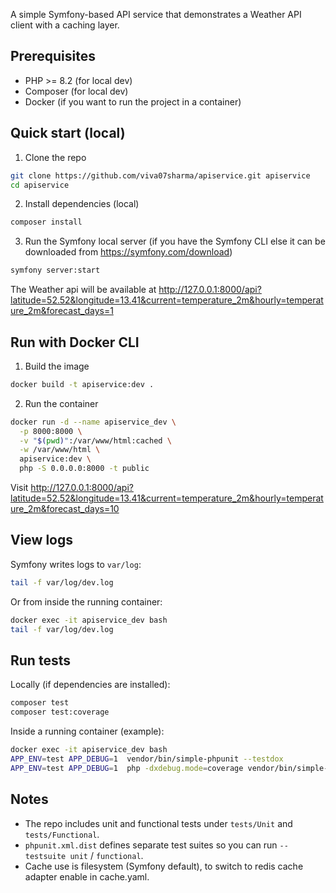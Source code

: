 A simple Symfony-based API service that demonstrates a Weather API client with a caching layer.

Prerequisites
-------------
- PHP >= 8.2 (for local dev)
- Composer (for local dev)
- Docker (if you want to run the project in a container)

Quick start (local)
-------------------
1. Clone the repo

```bash
git clone https://github.com/viva07sharma/apiservice.git apiservice
cd apiservice
```

2. Install dependencies (local)

```bash
composer install
```

3. Run the Symfony local server (if you have the Symfony CLI else it can be downloaded from https://symfony.com/download)

```bash
symfony server:start
```

The Weather api will be available at http://127.0.0.1:8000/api?latitude=52.52&longitude=13.41&current=temperature_2m&hourly=temperature_2m&forecast_days=1

Run with Docker CLI
----------------------------------

1. Build the image

```bash
docker build -t apiservice:dev .
```

2. Run the container

```bash
docker run -d --name apiservice_dev \
  -p 8000:8000 \
  -v "$(pwd)":/var/www/html:cached \
  -w /var/www/html \
  apiservice:dev \
  php -S 0.0.0.0:8000 -t public
```

Visit http://127.0.0.1:8000/api?latitude=52.52&longitude=13.41&current=temperature_2m&hourly=temperature_2m&forecast_days=10

View logs
---------
Symfony writes logs to `var/log`:

```bash
tail -f var/log/dev.log
```

Or from inside the running container:

```bash
docker exec -it apiservice_dev bash
tail -f var/log/dev.log
```

Run tests
---------
Locally (if dependencies are installed):

```bash
composer test
composer test:coverage
```

Inside a running container (example):

```bash
docker exec -it apiservice_dev bash
APP_ENV=test APP_DEBUG=1  vendor/bin/simple-phpunit --testdox
APP_ENV=test APP_DEBUG=1  php -dxdebug.mode=coverage vendor/bin/simple-phpunit --testdox --coverage-text
```

Notes
-----
- The repo includes unit and functional tests under `tests/Unit` and `tests/Functional`.
- `phpunit.xml.dist` defines separate test suites so you can run `--testsuite unit` / `functional`.
- Cache use is filesystem (Symfony default), to switch to redis cache adapter enable in cache.yaml.
